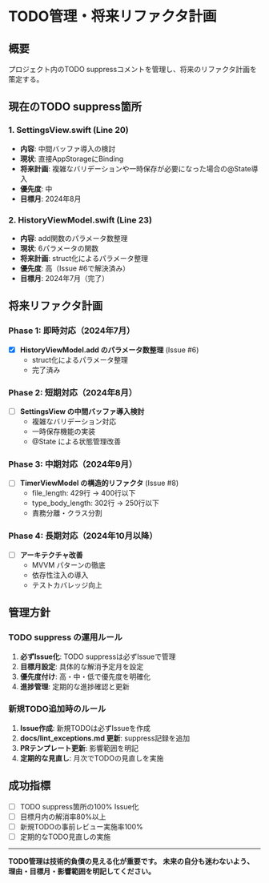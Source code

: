 # TODO管理・将来リファクタ計画

## 概要

プロジェクト内のTODO suppressコメントを管理し、将来のリファクタ計画を策定する。

## 現在のTODO suppress箇所

### 1. SettingsView.swift (Line 20)
- **内容**: 中間バッファ導入の検討
- **現状**: 直接AppStorageにBinding
- **将来計画**: 複雑なバリデーションや一時保存が必要になった場合の@State導入
- **優先度**: 中
- **目標月**: 2024年8月

### 2. HistoryViewModel.swift (Line 23)
- **内容**: add関数のパラメータ数整理
- **現状**: 6パラメータの関数
- **将来計画**: struct化によるパラメータ整理
- **優先度**: 高（Issue #6で解決済み）
- **目標月**: 2024年7月（完了）

## 将来リファクタ計画

### Phase 1: 即時対応（2024年7月）
- [x] **HistoryViewModel.add のパラメータ数整理** (Issue #6)
  - struct化によるパラメータ整理
  - 完了済み

### Phase 2: 短期対応（2024年8月）
- [ ] **SettingsView の中間バッファ導入検討**
  - 複雑なバリデーション対応
  - 一時保存機能の実装
  - @State による状態管理改善

### Phase 3: 中期対応（2024年9月）
- [ ] **TimerViewModel の構造的リファクタ** (Issue #8)
  - file_length: 429行 → 400行以下
  - type_body_length: 302行 → 250行以下
  - 責務分離・クラス分割

### Phase 4: 長期対応（2024年10月以降）
- [ ] **アーキテクチャ改善**
  - MVVM パターンの徹底
  - 依存性注入の導入
  - テストカバレッジ向上

## 管理方針

### TODO suppress の運用ルール
1. **必ずIssue化**: TODO suppressは必ずIssueで管理
2. **目標月設定**: 具体的な解消予定月を設定
3. **優先度付け**: 高・中・低で優先度を明確化
4. **進捗管理**: 定期的な進捗確認と更新

### 新規TODO追加時のルール
1. **Issue作成**: 新規TODOは必ずIssueを作成
2. **docs/lint_exceptions.md 更新**: suppress記録を追加
3. **PRテンプレート更新**: 影響範囲を明記
4. **定期的な見直し**: 月次でTODOの見直しを実施

## 成功指標

- [ ] TODO suppress箇所の100% Issue化
- [ ] 目標月内の解消率80%以上
- [ ] 新規TODOの事前レビュー実施率100%
- [ ] 定期的なTODO見直しの実施

---

**TODO管理は技術的負債の見える化が重要です。**
**未来の自分も迷わないよう、理由・目標月・影響範囲を明記してください。**